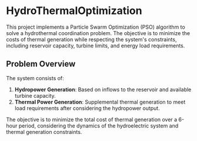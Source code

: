 # HydroThermalOptimization

This project implements a Particle Swarm Optimization (PSO) algorithm to solve a hydrothermal coordination problem. The objective is to minimize the costs of thermal generation while respecting the system's constraints, including reservoir capacity, turbine limits, and energy load requirements.

## Problem Overview

The system consists of:
1. **Hydropower Generation**: Based on inflows to the reservoir and available turbine capacity.
2. **Thermal Power Generation**: Supplemental thermal generation to meet load requirements after considering the hydropower output.

The objective is to minimize the total cost of thermal generation over a 6-hour period, considering the dynamics of the hydroelectric system and thermal generation constraints.

